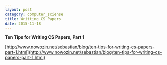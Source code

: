 ```yaml
---
layout: post
category: computer_sciense
title: Writting CS Papers
date: 2015-11-18
---
```


**Ten Tips for Writing CS Papers, Part 1**

[http://www.nowozin.net/sebastian/blog/ten-tips-for-writing-cs-papers-part-1.html](http://www.nowozin.net/sebastian/blog/ten-tips-for-writing-cs-papers-part-1.html)